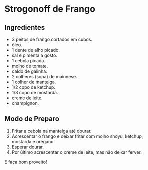 # Strogonoff de Frango

## Ingredientes
- 3 peitos de frango cortados em cubos.
- óleo.
- 1 dente de alho picado.
- sal e pimenta a gosto.
- 1 cebola picada.
- molho de tomate.
- caldo de galinha.
- 2 colheres (sopa) de maionese.
- 1 colher de manteiga.
- 1/2 copo de ketchup.
- 1/3 copo de mostarda.
- creme de leite.
- champignon.

## Modo de Preparo

1. Fritar a cebola na manteiga até dourar. 
2. Acrescentar o frango e deixar fritar com molho shoyu, ketchup, mostarda e orégano. 
3. Esperar dourar. 
4. Por último acrescentar o creme de leite, mas não deixar ferver.

E faça bom proveito!

